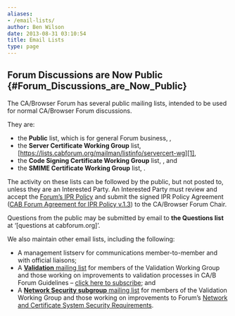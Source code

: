 ```yaml
---
aliases:
- /email-lists/
author: Ben Wilson
date: 2013-08-31 03:10:54
title: Email Lists
type: page
---
```


## Forum Discussions are Now Public {#Forum_Discussions_are_Now_Public}

The CA/Browser Forum has several public mailing lists, intended to be used for normal CA/Browser Forum discussions.

They are:

- the **Public** list, which is for general Forum business, ,
- the **Server Certificate Working Group** list, [https://lists.cabforum.org/mailman/listinfo/servercert-wg][1],
- the **Code Signing Certificate Working Group** list, , and
- the **SMIME Certificate Working Group** list, .

The activity on these lists can be followed by the public, but not posted to, unless they are an Interested Party. An Interested Party must review and accept the [Forum’s IPR Policy][2] and submit the signed IPR Policy Agreement ([CAB Forum Agreement for IPR Policy v.1.3][3]) to the CA/Browser Forum Chair.

Questions from the public may be submitted by email to **the Questions list** at ‘\[questions at cabforum.org\]’.

We also maintain other email lists, including the following:

- A management listserv for communications member-to-member and with official liaisons;
- A [**Validation** mailing list][4] for members of the Validation Working Group and those working on improvements to validation processes in CA/B Forum Guidelines – [click here to subscribe][5]; and
- A [**Network Security subgroup** mailing list][6] for members of the Validation Working Group and those working on improvements to Forum’s [Network and Certificate System Security Requirements][7].

[1]: /mailman/listinfo/servercert-wg
[2]: /ipr-policy/ "IPR Policy"
[3]: /uploads/CAB-Forum-Agreement-for-IPR-Policy_20FEB18.pdf
[4]: https://lists.cabforum.org/mailman/listinfo/validation/
[5]: /mailman/listinfo/validation%20
[6]: https://lists.cabforum.org/mailman/listinfo/netsec
[7]: /network-security-requirements/